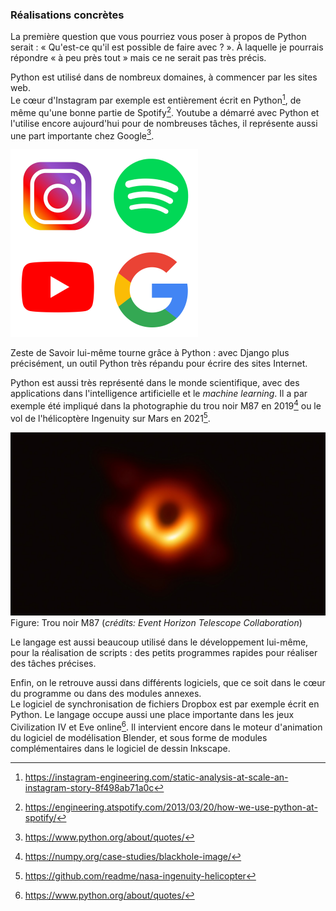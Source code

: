 ### Réalisations concrètes

La première question que vous pourriez vous poser à propos de Python serait : « Qu'est-ce qu'il est possible de faire avec ? ».
À laquelle je pourrais répondre « à peu près tout » mais ce ne serait pas très précis.

Python est utilisé dans de nombreux domaines, à commencer par les sites web.  
Le cœur d'Instagram par exemple est entièrement écrit en Python[^instagram], de même qu'une bonne partie de Spotify[^spotify].
Youtube a démarré avec Python et l'utilise encore aujourd'hui pour de nombreuses tâches, il représente aussi une part importante chez Google[^python_quotes].

![Quelques projets utilisant Python.](img/projets_python.png)

Zeste de Savoir lui-même tourne grâce à Python : avec Django plus précisément, un outil Python très répandu pour écrire des sites Internet.

Python est aussi très représenté dans le monde scientifique, avec des applications dans l'intelligence artificielle et le _machine learning_.
Il a par exemple été impliqué dans la photographie du trou noir M87 en 2019[^blackhole] ou le vol de l'hélicoptère Ingenuity sur Mars en 2021[^ingenuity].

![Trou noir M87](img/blackhole.jpg)
Figure: Trou noir M87 (_crédits: Event Horizon Telescope Collaboration_)

Le langage est aussi beaucoup utilisé dans le développement lui-même, pour la réalisation de scripts : des petits programmes rapides pour réaliser des tâches précises.

Enfin, on le retrouve aussi dans différents logiciels, que ce soit dans le cœur du programme ou dans des modules annexes.  
Le logiciel de synchronisation de fichiers Dropbox est par exemple écrit en Python.
Le langage occupe aussi une place importante dans les jeux Civilization IV et Eve online[^python_quotes].
Il intervient encore dans le moteur d'animation du logiciel de modélisation Blender, et sous forme de modules complémentaires dans le logiciel de dessin Inkscape.

[^instagram]: <https://instagram-engineering.com/static-analysis-at-scale-an-instagram-story-8f498ab71a0c>
[^spotify]: <https://engineering.atspotify.com/2013/03/20/how-we-use-python-at-spotify/>
[^python_quotes]: <https://www.python.org/about/quotes/>
[^blackhole]: <https://numpy.org/case-studies/blackhole-image/>
[^ingenuity]: <https://github.com/readme/nasa-ingenuity-helicopter>
